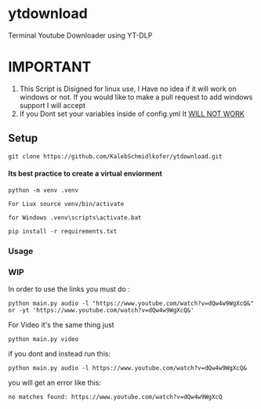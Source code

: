 # ytdownload
Terminal Youtube Downloader using YT-DLP
# IMPORTANT
1. This Script is Disigned for linux use, I Have no idea if it will work on windows or not. If you would like to make a pull request to add windows support I will accept  
2. If you Dont set your variables inside of config.yml It <ins>WILL NOT WORK</ins>
## Setup
    git clone https://github.com/KalebSchmidlkofer/ytdownload.git
#### Its best practice to create a virtual enviorment
    python -m venv .venv
    
    For Liux source venv/bin/activate

    for Windows .venv\scripts\activate.bat

    pip install -r requirements.txt
    
### Usage
### WIP
In order to use the links you must do :

    python main.py audio -l "https://www.youtube.com/watch?v=dQw4w9WgXcQ&" or -yt 'https://www.youtube.com/watch?v=dQw4w9WgXcQ&'

For Video it's the same thing just 

    python main.py video

if you dont and instead run this:

    python main.py audio -l https://www.youtube.com/watch?v=dQw4w9WgXcQ&

you will get an error like this:

    no matches found: https://www.youtube.com/watch?v=dQw4w9WgXcQ

